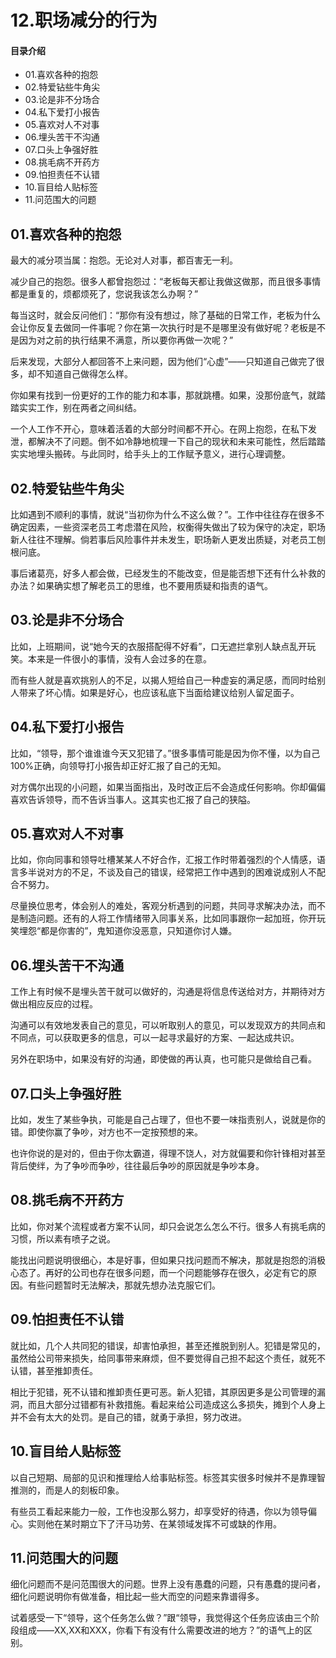 # 12.职场减分的行为
#### 目录介绍
- 01.喜欢各种的抱怨
- 02.特爱钻些牛角尖
- 03.论是非不分场合
- 04.私下爱打小报告
- 05.喜欢对人不对事
- 06.埋头苦干不沟通
- 07.口头上争强好胜
- 08.挑毛病不开药方
- 09.怕担责任不认错
- 10.盲目给人贴标签
- 11.问范围大的问题


## 01.喜欢各种的抱怨

最大的减分项当属：抱怨。无论对人对事，都百害无一利。

减少自己的抱怨。很多人都曾抱怨过：“老板每天都让我做这做那，而且很多事情都是重复的，烦都烦死了，您说我该怎么办啊？”

每当这时，就会反问他们：“那你有没有想过，除了基础的日常工作，老板为什么会让你反复去做同一件事呢？你在第一次执行时是不是哪里没有做好呢？老板是不是因为对之前的执行结果不满意，所以要你再做一次呢？”

后来发现，大部分人都回答不上来问题，因为他们“心虚”——只知道自己做完了很多，却不知道自己做得怎么样。

你如果有找到一份更好的工作的能力和本事，那就跳槽。如果，没那份底气，就踏踏实实工作，别在两者之间纠结。

一个人工作不开心，意味着活着的大部分时间都不开心。在网上抱怨，在私下发泄，都解决不了问题。倒不如冷静地梳理一下自己的现状和未来可能性，然后踏踏实实地埋头搬砖。与此同时，给手头上的工作赋予意义，进行心理调整。

## 02.特爱钻些牛角尖

比如遇到不顺利的事情，就说“当初你为什么不这么做？”。工作中往往存在很多不确定因素，一些资深老员工考虑潜在风险，权衡得失做出了较为保守的决定，职场新人往往不理解。倘若事后风险事件并未发生，职场新人更发出质疑，对老员工刨根问底。

事后诸葛亮，好多人都会做，已经发生的不能改变，但是能否想下还有什么补救的办法？如果确实想了解老员工的思维，也不要用质疑和指责的语气。

## 03.论是非不分场合

比如，上班期间，说“她今天的衣服搭配得不好看”，口无遮拦拿别人缺点乱开玩笑。本来是一件很小的事情，没有人会过多的在意。

而有些人就是喜欢挑别人的不足，以揭人短给自己一种虚妄的满足感，而同时给别人带来了坏心情。如果是好心，也应该私底下当面给建议给别人留足面子。

## 04.私下爱打小报告

比如，“领导，那个谁谁谁今天又犯错了。”很多事情可能是因为你不懂，以为自己100%正确，向领导打小报告却正好汇报了自己的无知。

对方偶尔出现的小问题，如果当面指出，及时改正后不会造成任何影响。你却偏偏喜欢告诉领导，而不告诉当事人。这其实也汇报了自己的狭隘。

## 05.喜欢对人不对事

比如，你向同事和领导吐槽某某人不好合作，汇报工作时带着强烈的个人情感，语言多半说对方的不足，不谈及自己的错误，经常把工作中遇到的困难说成别人不配合不努力。

尽量换位思考，体会别人的难处，客观分析遇到的问题，共同寻求解决办法，而不是制造问题。还有的人将工作情绪带入同事关系，比如同事跟你一起加班，你开玩笑埋怨“都是你害的”，鬼知道你没恶意，只知道你讨人嫌。

## 06.埋头苦干不沟通

工作上有时候不是埋头苦干就可以做好的，沟通是将信息传送给对方，并期待对方做出相应反应的过程。

沟通可以有效地发表自己的意见，可以听取别人的意见，可以发现双方的共同点和不同点，可以获取更多的信息，可以一起寻求最好的方案、一起达成共识。

另外在职场中，如果没有好的沟通，即使做的再认真，也可能只是做给自己看。

## 07.口头上争强好胜

比如，发生了某些争执，可能是自己占理了，但也不要一味指责别人，说就是你的错。即使你赢了争吵，对方也不一定按预想的来。

也许你说的是对的，但由于你太霸道，得理不饶人，对方就偏要和你针锋相对甚至背后使绊，为了争吵而争吵，往往最后争吵的原因就是争吵本身。

## 08.挑毛病不开药方

比如，你对某个流程或者方案不认同，却只会说怎么怎么不行。很多人有挑毛病的习惯，所以素有喷子之说。

能找出问题说明很细心，本是好事，但如果只找问题而不解决，那就是抱怨的消极心态了。再好的公司也存在很多问题，而一个问题能够存在很久，必定有它的原因。有些问题暂时无法解决，那就先想办法克服它们。

## 09.怕担责任不认错

就比如，几个人共同犯的错误，却害怕承担，甚至还推脱到别人。犯错是常见的，虽然给公司带来损失，给同事带来麻烦，但不要觉得自己担不起这个责任，就死不认错，甚至推卸责任。

相比于犯错，死不认错和推卸责任更可恶。新人犯错，其原因更多是公司管理的漏洞，而且大部分过错都有补救措施。看起来给公司造成这么多损失，摊到个人身上并不会有太大的处罚。是自己的错，就勇于承担，努力改进。

## 10.盲目给人贴标签

以自己短期、局部的见识和推理给人给事贴标签。标签其实很多时候并不是靠理智推测的，而是人的刻板印象。

有些员工看起来能力一般，工作也没那么努力，却享受好的待遇，你以为领导偏心。实则他在某时期立下了汗马功劳、在某领域发挥不可或缺的作用。

## 11.问范围大的问题

细化问题而不是问范围很大的问题。世界上没有愚蠢的问题，只有愚蠢的提问者，细化问题说明你有做准备，相比起一些大而空的问题来靠谱得多。

试着感受一下“领导，这个任务怎么做？”跟“领导，我觉得这个任务应该由三个阶段组成——XX,XX和XXX，你看下有没有什么需要改进的地方？”的语气上的区别。





























